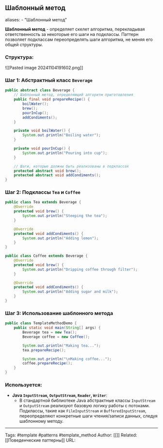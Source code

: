 ## Шаблонный метод

aliases: 
	- "Шаблонный метод"

**Шаблонный метод** - определяет скелет алгоритма, перекладывая ответственность за некоторые его шаги на подклассы. Паттерн позволяет подклассам переопределять шаги алгоритма, не меняя его общей структуры.

### Структура:
![[Pasted image 20241104191602.png]]


### Шаг 1: Абстрактный класс `Beverage`
```java
public abstract class Beverage {
    // Шаблонный метод, определяющий алгоритм приготовления
    public final void prepareRecipe() {
        boilWater();
        brew();
        pourInCup();
        addCondiments();
    }

    private void boilWater() {
        System.out.println("Boiling water");
    }

    private void pourInCup() {
        System.out.println("Pouring into cup");
    }

    // Шаги, которые должны быть реализованы в подклассах
    protected abstract void brew();
    protected abstract void addCondiments();
}
```

### Шаг 2: Подклассы `Tea` и `Coffee`
```java
public class Tea extends Beverage {
    @Override
    protected void brew() {
        System.out.println("Steeping the tea");
    }

    @Override
    protected void addCondiments() {
        System.out.println("Adding lemon");
    }
}

public class Coffee extends Beverage {
    @Override
    protected void brew() {
        System.out.println("Dripping coffee through filter");
    }

    @Override
    protected void addCondiments() {
        System.out.println("Adding sugar and milk");
    }
}
```

### Шаг 3: Использование шаблонного метода
```java
public class TemplateMethodDemo {
    public static void main(String[] args) {
        Beverage tea = new Tea();
        Beverage coffee = new Coffee();

        System.out.println("Making tea...");
        tea.prepareRecipe();

        System.out.println("\nMaking coffee...");
        coffee.prepareRecipe();
    }
}
```

### Используется:

- **Java `InputStream`, `OutputStream`, `Reader`, `Writer`**:
	- В стандартной библиотеке Java абстрактные классы `InputStream` и `OutputStream` реализуют базовую логику работы с потоками. Подклассы, такие как `FileInputStream` и `BufferedInputStream`, переопределяют конкретные шаги чтения/записи данных, следуя шаблонному методу.

---
Tags: #template #patterns #template_method
Author: [[]]
Related: [[Поведенческие паттерны]]
URL: 